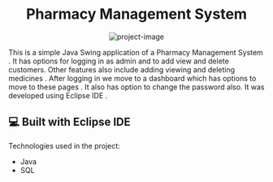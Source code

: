 <h1 align="center" id="title">Pharmacy Management System</h1>

<p align="center"><img src="https://www.bluewhyte.com/assets/images/pharmacy-management-icon.png" alt="project-image"></p>

<p id="description">This is a simple Java Swing application of a Pharmacy Management System . It has options for logging in as admin and to add view and delete customers. Other features also include adding viewing and deleting medicines . After logging in we move to a dashboard which has options to move to these pages . It also has option to change the password also. It was developed using Eclipse IDE .</p>
  
<h2>💻 Built with Eclipse IDE</h2>

Technologies used in the project:

*   Java
*   SQL
